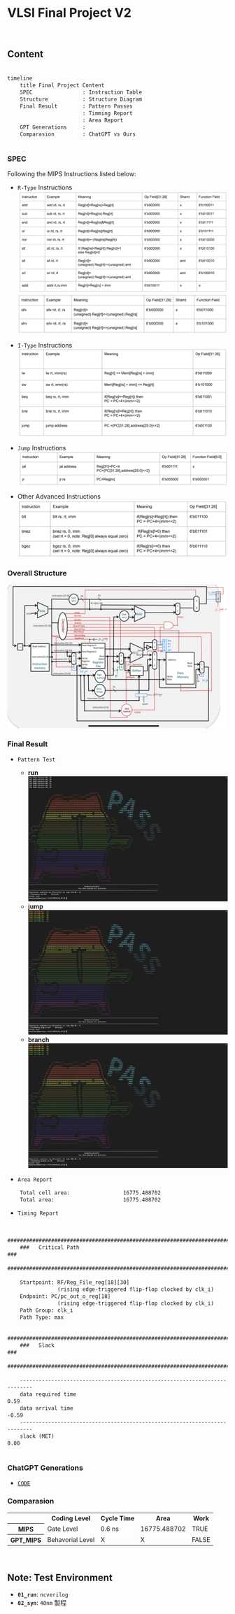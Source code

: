 # VLSI Final Project V2

</br>

## Content

```mermaid

timeline
    title Final Project Content
    SPEC                : Instruction Table
    Structure           : Structure Diagram
    Final Result        : Pattern Passes
                        : Timming Report
                        : Area Report
    GPT Generations     :
    Comparasion         : ChatGPT vs Ours


```

### **SPEC**

Following the MIPS Instructions listed below: 
- `R-Type` Instructions
![RType](SPEC/Instruction/RType.png)
![RType-Advance](SPEC/Instruction/RType-Advance.png)

- `I-Type` Instructions
![IType](SPEC/Instruction/IType.png)

- `Jump` Instructions
![Jump](SPEC/Instruction/Jump.png)

- Other Advanced Instructions
![blt](SPEC/Instruction/others.png)


### **Overall Structure**

![structure](SPEC/Structure/Structure.png)


### **Final Result**

- `Pattern Test`
    - **run**
    ![run](REPORT/MIPS/01_RTL/run.png)
    - **jump**
    ![jump](REPORT/MIPS/01_RTL/jump.png)
    - **branch**
    ![branch](REPORT/MIPS/01_RTL/branch.png)


- `Area Report`

```shell!
    Total cell area:                 16775.488702
    Total area:                      16775.488702
```

- `Timing Report`

```shell!

    ##########################################################################
    ###   Critical Path                                                    ###
    ##########################################################################
    
    Startpoint: RF/Reg_File_reg[18][30] 
                (rising edge-triggered flip-flop clocked by clk_i)
    Endpoint: PC/pc_out_o_reg[18]
                (rising edge-triggered flip-flop clocked by clk_i)
    Path Group: clk_i
    Path Type: max

    ##########################################################################
    ###   Slack                                                            ###
    ##########################################################################
    
    --------------------------------------------------------------------------
    data required time                                                 0.59
    data arrival time                                                 -0.59
    --------------------------------------------------------------------------
    slack (MET)                                                        0.00
    
```

### **ChatGPT Generations**
- [`CODE`](GPT_MIPS)



### **Comparasion**

<table>
    <tr>
        <th>                    </th>
        <th> Coding Level       </th>
        <th> Cycle Time         </th>
        <th> Area               </th>
        <th> Work               </th>
    </tr>
    <tr>
        <th> MIPS               </th>
        <td> Gate Level         </td>
        <td> 0.6 ns             </td>
        <td> 16775.488702       </td>
        <td> TRUE               </td>
    </tr>
    <tr>
        <th> GPT_MIPS           </th>
        <td> Behavorial Level   </td>
        <td> X                  </td>
        <td> X                  </td>
        <td> FALSE              </td>
    </tr>
</table>


</br>


## Note: Test Environment

- **`01_run`**: ```ncverilog```
- **`02_syn`**: ```40nm``` 製程









